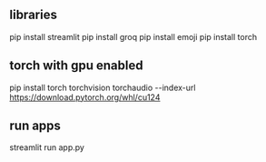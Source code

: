 ## libraries
pip install streamlit
pip install groq
pip install emoji
pip install torch

## torch with gpu enabled
pip install torch torchvision torchaudio --index-url https://download.pytorch.org/whl/cu124

## run apps
streamlit run app.py
